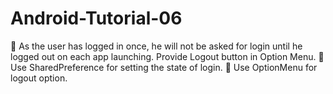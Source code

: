 # Android-Tutorial-06
🤜 As the user has logged in once, he will not be asked for login until he logged out on each app launching. Provide Logout button in Option Menu.
🤜 Use SharedPreference for setting the state of login.
🤜 Use OptionMenu for logout option.
